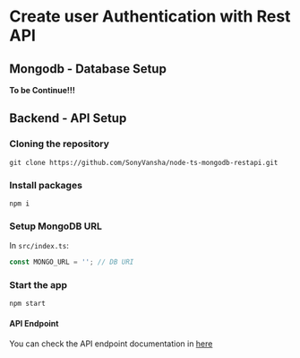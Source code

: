 # Create user Authentication with Rest API

## Mongodb - Database Setup

**To be Continue!!!**

## Backend - API Setup

### Cloning the repository

```shell
git clone https://github.com/SonyVansha/node-ts-mongodb-restapi.git
```

### Install packages

```shell
npm i
```

### Setup MongoDB URL

In `src/index.ts`:

```js
const MONGO_URL = ''; // DB URI
```

### Start the app

```shell
npm start
```

#### API Endpoint

You can check the API endpoint documentation in [here](https://documenter.getpostman.com/view/32005248/2s9Ykt6eia)
